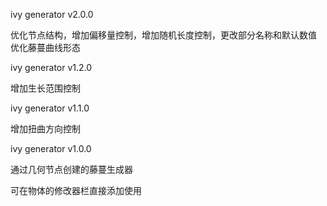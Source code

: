 ivy generator v2.0.0

优化节点结构，增加偏移量控制，增加随机长度控制，更改部分名称和默认数值
优化藤蔓曲线形态

ivy generator v1.2.0

增加生长范围控制

ivy generator v1.1.0

增加扭曲方向控制

ivy generator v1.0.0

通过几何节点创建的藤蔓生成器

可在物体的修改器栏直接添加使用
